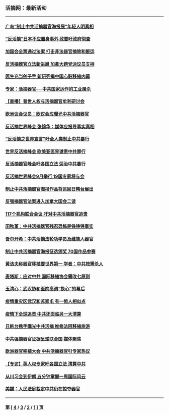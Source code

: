 ### 活摘网：最新活动
---
#### [广岛“制止中共活摘器官海报展”年轻人明真相](../../pages/nf5883/n14053657.md?10130430) 
#### [“反活摘”日本不应置身事外 政要吁政府彻查](../../pages/nf5883/n13971188.md?10130430) 
#### [加国会全票通过法案 打击非法器官摘除和贩运](../../pages/nf5883/n13884924.md?10130430) 
#### [反活摘器官立法新进展 加拿大跨党派议员支持](../../pages/nf5883/n13876061.md?10130430) 
#### [医生充当刽子手 新研究揭中国心脏移植内幕](../../pages/nf5883/n13772291.md?10130430) 
#### [专家：活摘器官──中共国家运作的工业屠杀](../../pages/nf5883/n13761178.md?10130430) 
#### [【直播】普世人权与活摘器官牟利研讨会](../../pages/nf5883/n13425146.md?10130430) 
#### [欧洲议会议员：欧议会应曝光中共活摘器官](../../pages/nf5883/n13336571.md?10130430) 
#### [反活摘世界峰会 张锦华：媒体应报导事实真相](../../pages/nf5883/n13278502.md?10130430) 
#### [“反活摘之世界宣言”吁全人类制止中共暴行](../../pages/nf5883/n13259730.md?10130430) 
#### [世界反活摘峰会 欧美亚医界谴责中共罪行](../../pages/nf5883/n13253550.md?10130430) 
#### [反活摘器官峰会吁各国立法 惩治中共暴行](../../pages/nf5883/n13245052.md?10130430) 
#### [反活摘世界峰会9月举行 19国专家将与会](../../pages/nf5883/n13201492.md?10130430) 
#### [制止中共活摘器官海报作品将巡回日韩台展出](../../pages/nf5883/n13177791.md?10130430) 
#### [反强摘器官法案进入加拿大国会二读](../../pages/nf5883/n13033450.md?10130430) 
#### [117个机构联合会议 吁对中共活摘器官追责](../../pages/nf5883/n12775087.md?10130430) 
#### [田秋堇：中共活摘器官残忍恐怖是铁铮铮事实](../../pages/nf5883/n12702148.md?10130430) 
#### [吾尔开希：中共活摘法轮功学员及维族人器官](../../pages/nf5883/n12693197.md?10130430) 
#### [制止中共活摘器官海报征选颁奖 70国作品参赛](../../pages/nf5883/n12692050.md?10130430) 
#### [黄洁夫称器官移植要世界第一 学者：中共按需杀人](../../pages/nf5883/n12572329.md?10130430) 
#### [麦塔斯：应对中共 国际移植协会需改七原则](../../pages/nf5883/n12514711.md?10130430) 
#### [玉清心：武汉协和医院高调“换心”的幕后](../../pages/nf5883/n12298730.md?10130430) 
#### [疫情重灾区武汉和苏家屯 有一惊人相似点](../../pages/nf5883/n12150824.md?10130430) 
#### [疫情下全球追责 中共还面临另一大清算](../../pages/nf5883/n12070397.md?10130430) 
#### [日韩台携手曝光中共活摘 推修法阻移植旅游](../../pages/nf5883/n11712046.md?10130430) 
#### [中共强摘器官证据呈递联合国 媒体聚焦](../../pages/nf5883/n11546426.md?10130430) 
#### [欧洲器官移植大会 中共活摘器官引专家热议](../../pages/nf5883/n11539095.md?10130430) 
#### [【专访】英人权专家吁各国立法 清算中共](../../pages/nf5883/n11367315.md?10130430) 
#### [从川习会到伊朗 五分钟掌握一周国际风云](../../pages/nf5883/n11338520.md?10130430) 
#### [美媒：人民法庭裁定中共仍在掠夺器官](../../pages/nf5883/n11334897.md?10130430) 

---
#### 第 [ [4](./4.md?10130430) / [3](./3.md?10130430) / [2](./2.md?10130430) / [1](./1.md?10130430) ] 页
